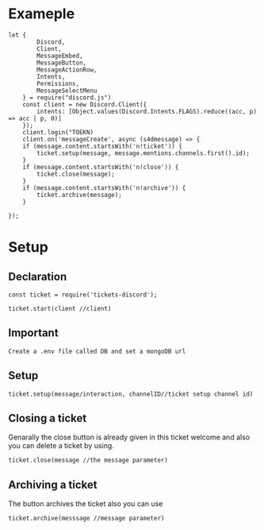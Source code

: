 # Exameple
```
let {
        Discord,
        Client,
        MessageEmbed,
        MessageButton,
        MessageActionRow,
        Intents,
        Permissions,
        MessageSelectMenu
    } = require("discord.js")
    const client = new Discord.Client({
        intents: [Object.values(Discord.Intents.FLAGS).reduce((acc, p) => acc | p, 0)]
    });
    client.login("TOEKN)
    client.on('messageCreate', async (s4dmessage) => {
    if (message.content.startsWith('n!ticket')) {
        ticket.setup(message, message.mentions.channels.first().id);
    }
    if (message.content.startsWith('n!close')) {
        ticket.close(message);
    }
    if (message.content.startsWith('n!archive')) {
        ticket.archive(message);
    }

});
```

# Setup
## Declaration
```
const ticket = require('tickets-discord');

ticket.start(client //client)
```
## Important

```
Create a .env file called DB and set a mongoDB url
```

## Setup

```
ticket.setup(message/interaction, channelID//ticket setup channel id)
```

## Closing a ticket 
Genarally the close button is already given in this ticket welcome and also you can delete a ticket by using.

```
ticket.close(message //the message parameter)
```

## Archiving a ticket
The button archives the ticket also you can use 

```
ticket.archive(messsage //message parameter)
```